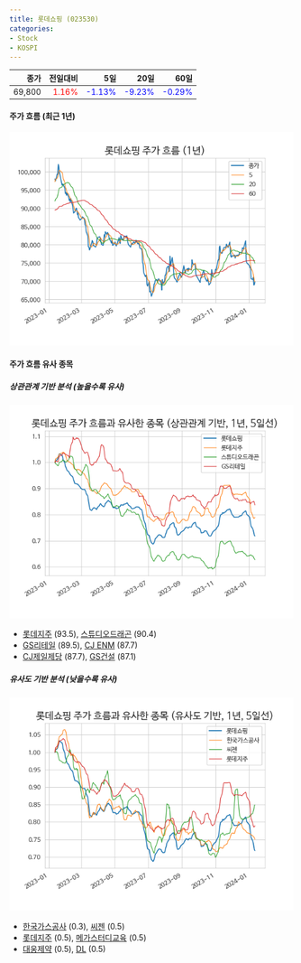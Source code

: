 ```yaml
---
title: 롯데쇼핑 (023530)
categories:
- Stock
- KOSPI
---
```


|종가|전일대비|5일|20일|60일|
|---:|-------:|--:|---:|---:|
|69,800|<span style="color: red">1.16%</span>|<span style="color: blue">-1.13%</span>|<span style="color: blue">-9.23%</span>|<span style="color: blue">-0.29%</span>|

<!-- more -->


#### 주가 흐름 (최근 1년)
![023530](/assets/images/stock/023530.png)


#### 주가 흐름 유사 종목


##### 상관관계 기반 분석 (높을수록 유사)
![023530](/assets/images/stock/023530_corr.png)
- [롯데지주](/004990/) (93.5), [스튜디오드래곤](/253450/) (90.4)
- [GS리테일](/007070/) (89.5), [CJ ENM](/035760/) (87.7)
- [CJ제일제당](/097950/) (87.7), [GS건설](/006360/) (87.1)


##### 유사도 기반 분석 (낮을수록 유사)	
![023530](/assets/images/stock/023530_sim.png)
- [한국가스공사](/036460/) (0.3), [씨젠](/096530/) (0.5)
- [롯데지주](/004990/) (0.5), [메가스터디교육](/215200/) (0.5)
- [대웅제약](/069620/) (0.5), [DL](/000210/) (0.5)